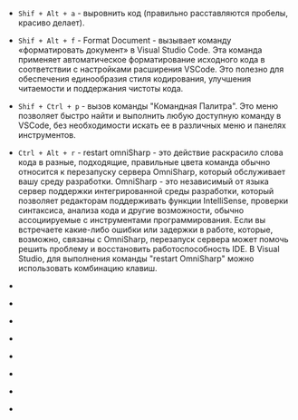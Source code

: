 * `Shif + Alt + a` - выровнить код (правильно расставляются пробелы, красиво делает).

* `Shif + Alt + f` - Format Document - вызывает команду «форматировать документ» в Visual Studio Code. 
Эта команда применяет автоматическое форматирование исходного кода в соответствии с настройками расширения VSCode. 
Это полезно для обеспечения единообразия стиля кодирования, улучшения читаемости и поддержания чистоты кода.

* `Shif + Ctrl + p` - вызов команды "Командная Палитра". 
Это меню позволяет быстро найти и выполнить любую доступную команду в VSCode, 
без необходимости искать ее в различных меню и панелях инструментов.

* `Ctrl + Alt + r` - restart omniSharp - это действие раскрасило слова кода в разные, подходящие, правильные цвета
команда обычно относится к перезапуску сервера OmniSharp, 
который обслуживает вашу среду разработки. OmniSharp - это независимый от языка 
сервер поддержки интегрированной среды разработки, который позволяет редакторам 
поддерживать функции IntelliSense, проверки синтаксиса, анализа кода и другие возможности, 
обычно ассоциируемые с инструментами программирования. Если вы встречаете какие-либо ошибки 
или задержки в работе, которые, возможно, связаны с OmniSharp, 
перезапуск сервера может помочь решить проблему и восстановить работоспособность IDE. 
В Visual Studio, для выполнения команды "restart OmniSharp" 
можно использовать комбинацию клавиш.

* ` `

* ` `

* ` `

* ` `

* ` `

* ` `

* ` `

* ` `

